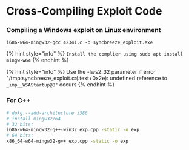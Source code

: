 # Cross-Compiling Exploit Code

### Compiling a Windows exploit on Linux environment

```shell
i686-w64-mingw32-gcc 42341.c -o syncbreeze_exploit.exe
```

{% hint style="info" %}
`Install the complier using sudo apt install mingw-w64`&#x20;
{% endhint %}

{% hint style="info" %}
Use the -lws2\_32 parameter if error  "/tmp:syncbreeze\_exploit.c:(.text+0x2e): undefined reference to `_imp__WSAStartup@8"` occurs
{% endhint %}

### For C++

```bash
# dpkg --add-architecture i386
# install mingw32/64
# 32 bits:
i686-w64-mingw32-g++-win32 exp.cpp -static -o exp
# 64 bits:
x86_64-w64-mingw32-g++ exp.cpp -static -o exp
```
